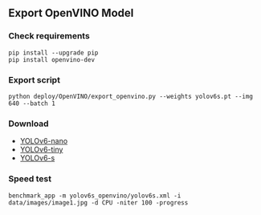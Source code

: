 ## Export OpenVINO Model

### Check requirements
```shell
pip install --upgrade pip
pip install openvino-dev
```

### Export script
```shell
python deploy/OpenVINO/export_openvino.py --weights yolov6s.pt --img 640 --batch 1

```

### Download
* [YOLOv6-nano](https://github.com/meituan/YOLOv6/releases/download/0.1.0/yolov6n_openvino.tar.gz)
* [YOLOv6-tiny](https://github.com/meituan/YOLOv6/releases/download/0.1.0/yolov6n_openvino.tar.gz)
* [YOLOv6-s](https://github.com/meituan/YOLOv6/releases/download/0.1.0/yolov6n_openvino.tar.gz)

### Speed test
```shell
benchmark_app -m yolov6s_openvino/yolov6s.xml -i data/images/image1.jpg -d CPU -niter 100 -progress 

```